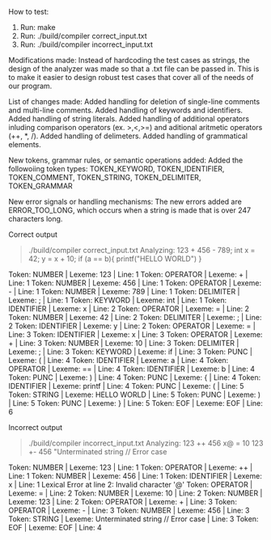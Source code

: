 How to test:
1. Run: make
2. Run: ./build/compiler correct_input.txt
3. Run: ./build/compiler incorrect_input.txt

Modifications made:
Instead of hardcoding the test cases as strings, the design of the analyzer was made so that a .txt file can be passed in.
This is to make it easier to design robust test cases that cover all of the needs of our program.

List of changes made:
Added handling for deletion of single-line comments and multi-line comments.
Added handling of keywords and identifiers.
Added handling of string literals.
Added handling of additional operators inluding comparison operators (ex. >,<,>=) and aditional aritmetic operators (++, *, /).
Added handling of delimeters.
Added handling of grammatical elements.

New tokens, grammar rules, or semantic operations added:
Added the followoiing token types: 
    TOKEN_KEYWORD,
    TOKEN_IDENTIFIER,
    TOKEN_COMMENT,
    TOKEN_STRING,
    TOKEN_DELIMITER,
    TOKEN_GRAMMAR

New error signals or handling mechanisms:
The new errors added are ERROR_TOO_LONG, which occurs when a string is made that is over 247 characters long.


Correct output

> ./build/compiler correct_input.txt
Analyzing: 
123 + 456 - 789;
int x = 42;
y = x + 10;
if (a == b){
    printf("HELLO WORLD")
}

Token: NUMBER     | Lexeme: 123             | Line: 1
Token: OPERATOR   | Lexeme: +               | Line: 1
Token: NUMBER     | Lexeme: 456             | Line: 1
Token: OPERATOR   | Lexeme: -               | Line: 1
Token: NUMBER     | Lexeme: 789             | Line: 1
Token: DELIMITER  | Lexeme: ;               | Line: 1
Token: KEYWORD    | Lexeme: int             | Line: 1
Token: IDENTIFIER | Lexeme: x               | Line: 2
Token: OPERATOR   | Lexeme: =               | Line: 2
Token: NUMBER     | Lexeme: 42              | Line: 2
Token: DELIMITER  | Lexeme: ;               | Line: 2
Token: IDENTIFIER | Lexeme: y               | Line: 2
Token: OPERATOR   | Lexeme: =               | Line: 3
Token: IDENTIFIER | Lexeme: x               | Line: 3
Token: OPERATOR   | Lexeme: +               | Line: 3
Token: NUMBER     | Lexeme: 10              | Line: 3
Token: DELIMITER  | Lexeme: ;               | Line: 3
Token: KEYWORD    | Lexeme: if              | Line: 3
Token: PUNC       | Lexeme: (               | Line: 4
Token: IDENTIFIER | Lexeme: a               | Line: 4
Token: OPERATOR   | Lexeme: ==              | Line: 4
Token: IDENTIFIER | Lexeme: b               | Line: 4
Token: PUNC       | Lexeme: )               | Line: 4
Token: PUNC       | Lexeme: {               | Line: 4
Token: IDENTIFIER | Lexeme: printf          | Line: 4
Token: PUNC       | Lexeme: (               | Line: 5
Token: STRING     | Lexeme: HELLO WORLD     | Line: 5
Token: PUNC       | Lexeme: )               | Line: 5
Token: PUNC       | Lexeme: }               | Line: 5
Token: EOF        | Lexeme: EOF             | Line: 6

Incorrect output

> ./build/compiler incorrect_input.txt 
Analyzing: 
123 ++ 456
x@ = 10
123 +- 456
"Unterminated string    // Error case

Token: NUMBER     | Lexeme: 123             | Line: 1
Token: OPERATOR   | Lexeme: ++              | Line: 1
Token: NUMBER     | Lexeme: 456             | Line: 1
Token: IDENTIFIER | Lexeme: x               | Line: 1
Lexical Error at line 2: Invalid character '@'
Token: OPERATOR   | Lexeme: =               | Line: 2
Token: NUMBER     | Lexeme: 10              | Line: 2
Token: NUMBER     | Lexeme: 123             | Line: 2
Token: OPERATOR   | Lexeme: +               | Line: 3
Token: OPERATOR   | Lexeme: -               | Line: 3
Token: NUMBER     | Lexeme: 456             | Line: 3
Token: STRING     | Lexeme: Unterminated string    // Error case | Line: 3
Token: EOF        | Lexeme: EOF             | Line: 4